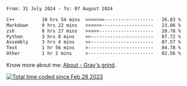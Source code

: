 <!--START_SECTION:waka-->

```txt
From: 31 July 2024 - To: 07 August 2024

C++          10 hrs 54 mins  >>>>>>>------------------   26.83 %
Markdown     9 hrs 22 mins   >>>>>>-------------------   23.06 %
zsh          8 hrs 27 mins   >>>>>--------------------   20.78 %
Python       3 hrs 8 mins    >>-----------------------   07.72 %
Assembly     3 hrs 4 mins    >>-----------------------   07.57 %
Text         1 hr 56 mins    >------------------------   04.78 %
Other        1 hr 2 mins     >------------------------   02.56 %
```

<!--END_SECTION:waka-->

<!-- [![grayxu's github stats](https://github-readme-stats.vercel.app/api?username=grayxu&count_private=true&show_icons=true)](https://github.com/grayxu) -->

Know more about me: [About - Gray's grind](https://www.grayxu.cn/).
<p align="left">
  <a href="https://wakatime.com/@c69eb31e-43a1-463f-8968-c3449e386f57"><img src="https://wakatime.com/badge/user/c69eb31e-43a1-463f-8968-c3449e386f57.svg" title="Total time coded since Feb 28 2023" /></a>
</p>

